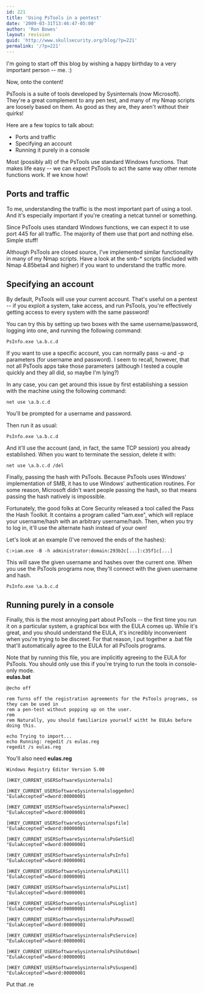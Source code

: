 ```yaml
---
id: 221
title: 'Using PsTools in a pentest'
date: '2009-03-31T13:46:47-05:00'
author: 'Ron Bowes'
layout: revision
guid: 'http://www.skullsecurity.org/blog/?p=221'
permalink: '/?p=221'
---
```


I'm going to start off this blog by wishing a happy birthday to a very important person -- me. :)

Now, onto the content!

PsTools is a suite of tools developed by Sysinternals (now Microsoft). They're a great complement to any pen test, and many of my Nmap scripts are loosely based on them. As good as they are, they aren't without their quirks!

Here are a few topics to talk about:

- Ports and traffic
- Specifying an account
- Running it purely in a console

Most (possibly all) of the PsTools use standard Windows functions. That makes life easy -- we can expect PsTools to act the same way other remote functions work. If we know how!

## Ports and traffic

To me, understanding the traffic is the most important part of using a tool. And it's especially important if you're creating a netcat tunnel or something.

Since PsTools uses standard Windows functions, we can expect it to use port 445 for all traffic. The majority of them use that port and nothing else. Simple stuff!

Although PsTools are closed source, I've implemented similar functionality in many of my Nmap scripts. Have a look at the smb-\* scripts (included with Nmap 4.85beta4 and higher) if you want to understand the traffic more.

## Specifying an account

By default, PsTools will use your current account. That's useful on a pentest -- if you exploit a system, take access, and run PsTools, you're effectively getting access to every system with the same password!

You can try this by setting up two boxes with the same username/password, logging into one, and running the following command:

```
PsInfo.exe \a.b.c.d
```

If you want to use a specific account, you can normally pass -u and -p parameters (for username and password). I seem to recall, however, that not all PsTools apps take those parameters (although I tested a couple quickly and they all did, so maybe I'm lying?)

In any case, you can get around this issue by first establishing a session with the machine using the following command:

```
net use \a.b.c.d
```

You'll be prompted for a username and password.

Then run it as usual:

```
PsInfo.exe \a.b.c.d
```

And it'll use the account (and, in fact, the same TCP session) you already established. When you want to terminate the session, delete it with:

```
net use \a.b.c.d /del
```

Finally, passing the hash with PsTools. Because PsTools uses Windows' implementation of SMB, it has to use Windows' authentication routines. For some reason, Microsoft didn't want people passing the hash, so that means passing the hash natively is impossible.

Fortunately, the good folks at Core Security released a tool called the Pass the Hash Toolkit. It contains a program called "iam.exe", which will replace your username/hash with an arbitrary username/hash. Then, when you try to log in, it'll use the alternate hash instead of your own!

Let's look at an example (I've removed the ends of the hashes):

```
C:>iam.exe -B -h administrator:domain:293b2c[...]:c35f1c[...]
```

This will save the given username and hashes over the current one. When you use the PsTools programs now, they'll connect with the given username and hash.

```
PsInfo.exe \a.b.c.d
```

## Running purely in a console

Finally, this is the most annoying part about PsTools -- the first time you run it on a particular system, a graphical box with the EULA comes up. While it's great, and you should understand the EULA, it's incredibly inconvenient when you're trying to be discreet. For that reason, I put together a .bat file that'll automatically agree to the EULA for all PsTools programs.

Note that by running this file, you are implicitly agreeing to the EULA for PsTools. You should only use this if you're trying to run the tools in console-only mode.  
**eulas.bat**

```
@echo off

rem Turns off the registration agreements for the PsTools programs, so they can be used in
rem a pen-test without popping up on the user.
rem
rem Naturally, you should familiarize yourself witht he EULAs before doing this.

echo Trying to import...
echo Running: regedit /s eulas.reg
regedit /s eulas.reg
```

You'll also need **eulas.reg**

```
Windows Registry Editor Version 5.00

[HKEY_CURRENT_USERSoftwareSysinternals]

[HKEY_CURRENT_USERSoftwareSysinternalsloggedon]
"EulaAccepted"=dword:00000001

[HKEY_CURRENT_USERSoftwareSysinternalsPsexec]
"EulaAccepted"=dword:00000001

[HKEY_CURRENT_USERSoftwareSysinternalspsfile]
"EulaAccepted"=dword:00000001

[HKEY_CURRENT_USERSoftwareSysinternalsPsGetSid]
"EulaAccepted"=dword:00000001

[HKEY_CURRENT_USERSoftwareSysinternalsPsInfo]
"EulaAccepted"=dword:00000001

[HKEY_CURRENT_USERSoftwareSysinternalsPsKill]
"EulaAccepted"=dword:00000001

[HKEY_CURRENT_USERSoftwareSysinternalsPsList]
"EulaAccepted"=dword:00000001

[HKEY_CURRENT_USERSoftwareSysinternalsPsLoglist]
"EulaAccepted"=dword:00000001

[HKEY_CURRENT_USERSoftwareSysinternalsPsPasswd]
"EulaAccepted"=dword:00000001

[HKEY_CURRENT_USERSoftwareSysinternalsPsService]
"EulaAccepted"=dword:00000001

[HKEY_CURRENT_USERSoftwareSysinternalsPsShutdown]
"EulaAccepted"=dword:00000001

[HKEY_CURRENT_USERSoftwareSysinternalsPsSuspend]
"EulaAccepted"=dword:00000001
```

Put that .re